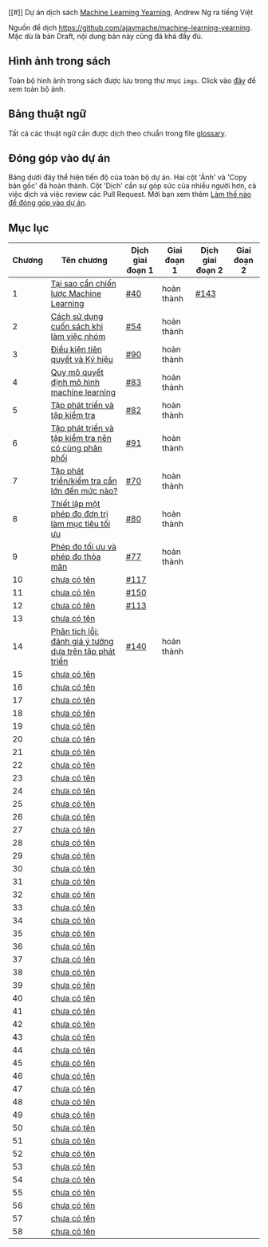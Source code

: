 [[#]] Dự án dịch sách [Machine Learning Yearning](https://www.deeplearning.ai/machine-learning-yearning/), Andrew Ng ra tiếng Việt

Nguồn để dịch https://github.com/ajaymache/machine-learning-yearning. Mặc dù là bản Draft, nội dung bản này cũng đã khá đầy đủ.

## Hình ảnh trong sách
Toàn bộ hình ảnh trong sách được lưu trong thư mục `imgs`. Click vào [đây](imgs/README.md) để xem toàn bộ ảnh.

## Bảng thuật ngữ
Tất cả các thuật ngữ cần được dịch theo chuẩn trong file [glossary](glossary.md).

## Đóng góp vào dự án

Bảng dưới đây thể hiện tiến độ của toàn bộ dự án. Hai cột 'Ảnh' và 'Copy bản gốc' đã hoàn thành. Cột 'Dịch' cần sự góp sức của nhiều người hơn, cả việc dịch và việc review các Pull Request. Mời bạn xem thêm [Làm thế nào để đóng góp vào dự án](contribution.md).

## Mục lục

| Chương | Tên chương                                                                  | Dịch giai đoạn 1              | Giai đoạn 1 | Dịch giai đoạn 2              | Giai đoạn 2 |
|--------|-----------------------------------------------------------------------------|-------------------------------|-------------|-------------------------------|-------------|
| 1      | [Tại sao cần chiến lược Machine Learning](chapters/ch01.md)                 | [#40](http://bit.ly/2qt2j5I)  | hoàn thành  | [#143](http://bit.ly/2paL9t5) |             |
| 2      | [Cách sử dụng cuốn sách khi làm việc nhóm](chapters/ch02.md)                | [#54](http://bit.ly/2P3wMRW)  | hoàn thành  |                               |             |
| 3      | [Điều kiện tiên quyết và Ký hiệu](chapters/ch03.md)                         | [#90](http://bit.ly/2pG1Yfi)  | hoàn thành  |                               |             |
| 4      | [Quy mô quyết định mô hình machine learning](chapters/ch04.md)              | [#83](http://bit.ly/2Bqursa)  | hoàn thành  |                               |             |
| 5      | [Tập phát triển và tập kiểm tra](chapters/ch05.md)                          | [#82](http://bit.ly/2Mt4jmV)  | hoàn thành  |                               |             |
| 6      | [Tập phát triển và tập kiểm tra nên có cùng phân phối](chapters/ch06.md)    | [#91](http://bit.ly/2MxIAKE)  | hoàn thành  |                               |             |
| 7      | [Tập phát triển/kiểm tra cần lớn đến mức nào?](chapters/ch07.md)            | [#70](http://bit.ly/35Jetrj)  | hoàn thành  |                               |             |
| 8      | [Thiết lập một phép đo đơn trị làm mục tiêu tối ưu](chapters/ch08.md)       | [#80](http://bit.ly/2pGMCqX)  | hoàn thành  |                               |             |
| 9      | [Phép đo tối ưu và phép đo thỏa mãn](chapters/ch09.md)                      | [#77](http://bit.ly/2VVgJXM)  | hoàn thành  |                               |             |
| 10     | [chưa có tên](chapters/ch10.md)                                             | [#117](http://bit.ly/2WdLYxp) |             |                               |             |
| 11     | [chưa có tên](chapters/ch11.md)                                             | [#150](http://bit.ly/361NZkJ) |             |                               |             |
| 12     | [chưa có tên](chapters/ch12.md)                                             | [#113](http://bit.ly/2Pe9d9a) |             |                               |             |
| 13     | [chưa có tên](chapters/ch13.md)                                             |                               |             |                               |             |
| 14     | [Phân tích lỗi: đánh giá ý tưởng dựa trên tập phát triển](chapters/ch14.md) | [#140](http://bit.ly/2W6QbDa) | hoàn thành  |                               |             |
| 15     | [chưa có tên](chapters/ch15.md)                                             |                               |             |                               |             |
| 16     | [chưa có tên](chapters/ch16.md)                                             |                               |             |                               |             |
| 17     | [chưa có tên](chapters/ch17.md)                                             |                               |             |                               |             |
| 18     | [chưa có tên](chapters/ch18.md)                                             |                               |             |                               |             |
| 19     | [chưa có tên](chapters/ch19.md)                                             |                               |             |                               |             |
| 20     | [chưa có tên](chapters/ch20.md)                                             |                               |             |                               |             |
| 21     | [chưa có tên](chapters/ch21.md)                                             |                               |             |                               |             |
| 22     | [chưa có tên](chapters/ch22.md)                                             |                               |             |                               |             |
| 23     | [chưa có tên](chapters/ch23.md)                                             |                               |             |                               |             |
| 24     | [chưa có tên](chapters/ch24.md)                                             |                               |             |                               |             |
| 25     | [chưa có tên](chapters/ch25.md)                                             |                               |             |                               |             |
| 26     | [chưa có tên](chapters/ch26.md)                                             |                               |             |                               |             |
| 27     | [chưa có tên](chapters/ch27.md)                                             |                               |             |                               |             |
| 28     | [chưa có tên](chapters/ch28.md)                                             |                               |             |                               |             |
| 29     | [chưa có tên](chapters/ch29.md)                                             |                               |             |                               |             |
| 30     | [chưa có tên](chapters/ch30.md)                                             |                               |             |                               |             |
| 31     | [chưa có tên](chapters/ch31.md)                                             |                               |             |                               |             |
| 32     | [chưa có tên](chapters/ch32.md)                                             |                               |             |                               |             |
| 33     | [chưa có tên](chapters/ch33.md)                                             |                               |             |                               |             |
| 34     | [chưa có tên](chapters/ch34.md)                                             |                               |             |                               |             |
| 35     | [chưa có tên](chapters/ch35.md)                                             |                               |             |                               |             |
| 36     | [chưa có tên](chapters/ch36.md)                                             |                               |             |                               |             |
| 37     | [chưa có tên](chapters/ch37.md)                                             |                               |             |                               |             |
| 38     | [chưa có tên](chapters/ch38.md)                                             |                               |             |                               |             |
| 39     | [chưa có tên](chapters/ch39.md)                                             |                               |             |                               |             |
| 40     | [chưa có tên](chapters/ch40.md)                                             |                               |             |                               |             |
| 41     | [chưa có tên](chapters/ch41.md)                                             |                               |             |                               |             |
| 42     | [chưa có tên](chapters/ch42.md)                                             |                               |             |                               |             |
| 43     | [chưa có tên](chapters/ch43.md)                                             |                               |             |                               |             |
| 44     | [chưa có tên](chapters/ch44.md)                                             |                               |             |                               |             |
| 45     | [chưa có tên](chapters/ch45.md)                                             |                               |             |                               |             |
| 46     | [chưa có tên](chapters/ch46.md)                                             |                               |             |                               |             |
| 47     | [chưa có tên](chapters/ch47.md)                                             |                               |             |                               |             |
| 48     | [chưa có tên](chapters/ch48.md)                                             |                               |             |                               |             |
| 49     | [chưa có tên](chapters/ch49.md)                                             |                               |             |                               |             |
| 50     | [chưa có tên](chapters/ch50.md)                                             |                               |             |                               |             |
| 51     | [chưa có tên](chapters/ch51.md)                                             |                               |             |                               |             |
| 52     | [chưa có tên](chapters/ch52.md)                                             |                               |             |                               |             |
| 53     | [chưa có tên](chapters/ch53.md)                                             |                               |             |                               |             |
| 54     | [chưa có tên](chapters/ch54.md)                                             |                               |             |                               |             |
| 55     | [chưa có tên](chapters/ch55.md)                                             |                               |             |                               |             |
| 56     | [chưa có tên](chapters/ch56.md)                                             |                               |             |                               |             |
| 57     | [chưa có tên](chapters/ch57.md)                                             |                               |             |                               |             |
| 58     | [chưa có tên](chapters/ch58.md)                                             |                               |             |                               |             |
